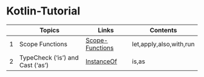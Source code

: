 # Kotlin-Tutorial

|  | Topics |  Links | Contents |
|--|--|--|--|
| 1 | Scope Functions | [Scope-Functions](https://github.com/isilay-subasi/Kotlin-Tutorial/blob/main/app/src/main/java/com/example/tutorial/ScopeFunctions.kt) | let,apply,also,with,run |
| 2 | TypeCheck (‘is’) and Cast (‘as’) | [InstanceOf](https://github.com/isilay-subasi/Kotlin-Tutorial/blob/main/app/src/main/java/com/example/tutorial/InstanceOf.kt) | is,as |